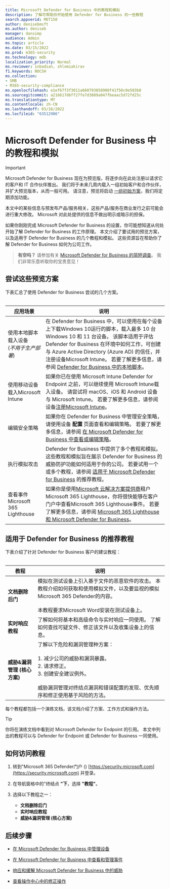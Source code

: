```yaml
---
title: Microsoft Defender for Business 中的教程和模拟
description: 了解可帮助你开始使用 Defender for Business 的一些教程
search.appverid: MET150
author: denisebmsft
ms.author: deniseb
manager: dansimp
audience: Admin
ms.topic: article
ms.date: 03/15/2022
ms.prod: m365-security
ms.technology: mdb
localization_priority: Normal
ms.reviewer: inbadian, shlomiakirav
f1.keywords: NOCSH
ms.collection:
- SMB
- M365-security-compliance
ms.openlocfilehash: e1ef67f3f3011a660793858900f41f50c0e503b0
ms.sourcegitcommit: a216617d6ff27fe7d3089a047fbeaac5d72fd25c
ms.translationtype: MT
ms.contentlocale: zh-CN
ms.lasthandoff: 03/16/2022
ms.locfileid: "63512986"
---
```

# <a name="tutorials-and-simulations-in-microsoft-defender-for-business"></a>Microsoft Defender for Business 中的教程和模拟

> [!IMPORTANT]
> Microsoft Defender for Business 现在为预览版，将逐步向在此处注册以请求它的客户和 IT 合作伙伴[](https://aka.ms/mdb-preview)推出。 我们将于未来几周内载入一组初始客户和合作伙伴，并扩大预览版本，从而一般可用。 请注意，预览将启动 [一组初始方案](#try-these-preview-scenarios)，我们将定期添加功能。
> 
> 本文中的某些信息与预发布产品/服务相关，这些产品/服务在商业发行之前可能会进行重大修改。 Microsoft 对此处提供的信息不做出明示或暗示的担保。 

如果你刚刚完成 Microsoft Defender for Business 的设置，你可能想知道从何处开始了解 Defender for Business 的工作原理。 本文介绍了要试用的预览方案，以及适用于 Defender for Business 的几个教程和模拟。 这些资源旨在帮助你了解 Defender for Business 如何为公司工作。

>
> **有空吗？**
> 请参加有关 <a href="https://microsoft.qualtrics.com/jfe/form/SV_0JPjTPHGEWTQr4y" target="_blank">Microsoft Defender for Business 的简短调查</a>。 我们非常乐意听取你的宝贵意见！
>

## <a name="try-these-preview-scenarios"></a>尝试这些预览方案

下表汇总了使用 Defender for Business 尝试的几个方案。 
<br/><br/>


| 应用场景  | 说明  |
|---------|---------|
| 使用本地脚本载入设备 <br/> (*不用于生产部署*)      | 在 Defender for Business 中，可以使用在每个设备上下载Windows 10运行的脚本，载入最多 10 台 Windows 10 和 11 台设备。 该脚本适用于评估 Defender for Business 在环境中如何工作，可创建与 Azure Active Directory (Azure AD) 的信任，并注册设备Microsoft Intune。 若要了解更多信息，请参阅 [Defender for Business 中的本地脚本](mdb-onboard-devices.md#local-script-in-defender-for-business)。         |
| 使用移动设备载入Microsoft Intune     | 如果你已在使用 Microsoft Intune Defender for Endpoint 之前，可以继续使用 Microsoft Intune载入设备。 请尝试将 macOS、iOS 和 Android 设备与 Microsoft Intune。 若要了解更多信息，请参阅设备[注册Microsoft Intune](/mem/intune/enrollment/device-enrollment)。        |
| 编辑安全策略     | 如果你在 Defender for Business 中管理安全策略，请使用设备 **配置** 页面查看和编辑策略。 若要了解更多信息，请参阅 [在 Microsoft Defender for Business 中查看或编辑策略](mdb-view-edit-policies.md)。        |
| 执行模拟攻击   | Defender for Business 中提供了多个教程和模拟。 这些教程和模拟旨在展示 Defender for Business 的威胁防护功能如何适用于你的公司。 若要试用一个或多个教程，请参阅 [适用于 Microsoft Defender for Business](#recommended-tutorials-for-defender-for-business) 的推荐教程。         |
| 查看事件Microsoft 365 Lighthouse     | 如果你是使用[Microsoft 云解决方案提供商](/partner-center/enrolling-in-the-csp-program)租户Microsoft 365 Lighthouse，你将很快能够在客户门户中查看Microsoft 365 Lighthouse事件。 若要了解更多信息，请参阅 [Microsoft 365 Lighthouse 和 Microsoft Defender for Business](mdb-lighthouse-integration.md)。       |


## <a name="recommended-tutorials-for-defender-for-business"></a>适用于 Defender for Business 的推荐教程

下表介绍了针对 Defender for Business 客户的建议教程：
<br/><br/>


| 教程  | 说明  |
|---------|---------|
| **文档删除后门**     | 模拟在测试设备上引入基于文件的恶意软件的攻击。 本教程介绍如何获取和使用模拟文件，以及要监视的模拟Microsoft 365 Defender的内容。 <br/><br/>本教程要求Microsoft Word安装在测试设备上。   |
| **实时响应教程**     | 了解如何将基本和高级命令与实时响应一同使用。 了解如何查找可疑文件、修正该文件以及收集设备上的信息。   |
| **威胁&漏洞管理 (核心方案)**     | 了解以下危险和漏洞管理种方案： <br/><br/>1. 减少公司的威胁和漏洞暴露。 <br/>2. 请求修正。 <br/>3. 创建安全建议例外。 <br/><br/> 威胁漏洞管理对终结点漏洞和错误配置的发现、优先顺序和修正使用基于风险的方法。      |

每个教程都包括一个演练文档，该文档介绍了方案、工作方式和操作方法。

> [!TIP]
> 你将在演练文档中看到对 Microsoft Defender for Endpoint 的引用。 本文中列出的教程可以与 Defender for Endpoint 或 Defender for Business 一同使用。

## <a name="how-to-access-the-tutorials"></a>如何访问教程

1. 转到"Microsoft 365 Defender门户 () [https://security.microsoft.com](https://security.microsoft.com) 并登录。

2. 在导航窗格中的"终结点 **"下**，选择 **"教程"**。

3. 选择以下教程之一：

   - **文档删除后门**
   - **实时响应教程**
   - **威胁&漏洞管理 (核心方案)**

## <a name="next-steps"></a>后续步骤

- [在 Microsoft Defender for Business 中管理设备](mdb-manage-devices.md)

- [在 Microsoft Defender for Business 中查看和管理事件](mdb-view-manage-incidents.md)

- [响应和缓解 Microsoft Defender for Business 中的威胁](mdb-respond-mitigate-threats.md)

- [查看操作中心中的修正操作](mdb-review-remediation-actions.md)
